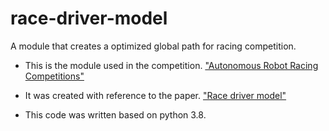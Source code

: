 # race-driver-model
A module that creates a optimized global path for racing competition.

-  This is the module used in the competition. ["Autonomous Robot Racing Competitions"](https://ieeexplore.ieee.org/abstract/document/10474524)

-  It was created with reference to the paper. ["Race driver model"](https://www.sciencedirect.com/science/article/pii/S0045794908000163)

-  This code was written based on python 3.8.
